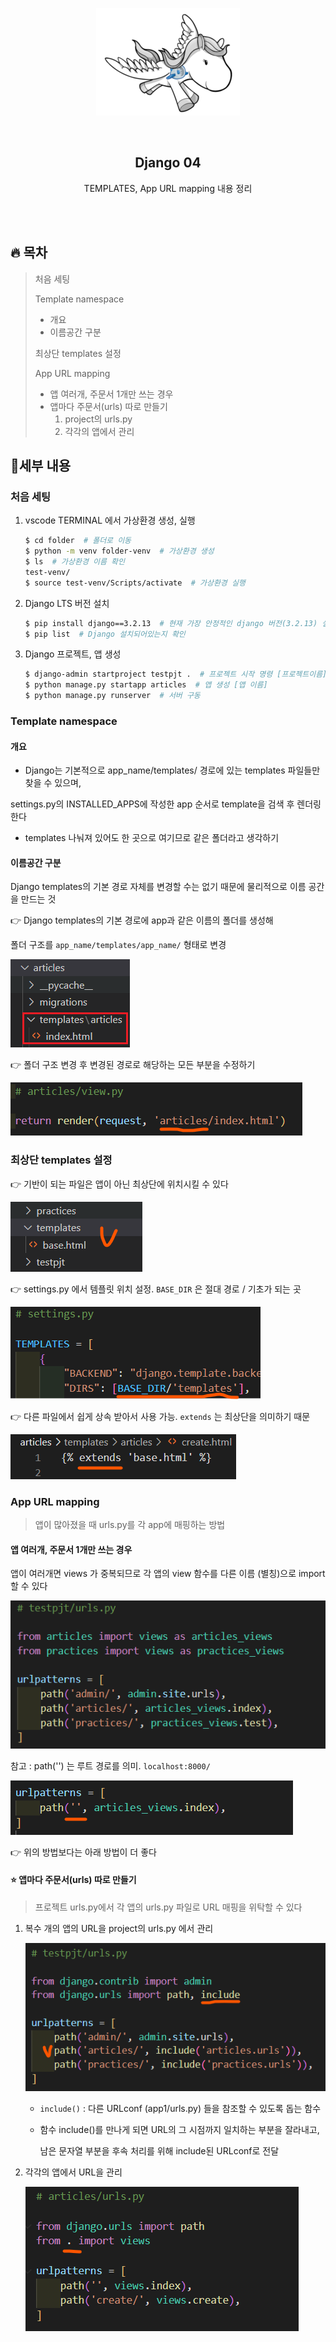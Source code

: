 <div align="center">
  <p>
    <img src="../README.assets/unicorn.png">
  </p>
  <br>
  <h2>Django 04</h2>
  <p>TEMPLATES, App URL mapping 내용 정리</p>
  <br>
  <br>
</div>







## 🔥 목차

> 처음 세팅
>
> Template namespace
>
> - 개요
> - 이름공간 구분
>
> 최상단 templates 설정
>
> App URL mapping
>
> - 앱 여러개, 주문서 1개만 쓰는 경우
> - 앱마다 주문서(urls) 따로 만들기
>   1. project의 urls.py
>   2. 각각의 앱에서 관리
>

## 🔧세부 내용

### 처음 세팅

1. vscode TERMINAL 에서 가상환경 생성, 실행

    ```bash
    $ cd folder  # 폴더로 이동
    $ python -m venv folder-venv  # 가상환경 생성
    $ ls  # 가상환경 이름 확인
    test-venv/
    $ source test-venv/Scripts/activate  # 가상환경 실행
    ```
    
2. Django LTS 버전 설치

    ```bash
    $ pip install django==3.2.13  # 현재 가장 안정적인 django 버전(3.2.13) 설치
    $ pip list  # Django 설치되어있는지 확인 
    ```

3. Django 프로젝트, 앱 생성

   ```bash
   $ django-admin startproject testpjt .  # 프로젝트 시작 명령 [프로젝트이름] [시작할경로]
   $ python manage.py startapp articles  # 앱 생성 [앱 이름]
   $ python manage.py runserver  # 서버 구동
   ```



### Template namespace

#### 개요

- Django는 기본적으로 app_name/templates/ 경로에 있는 templates 파일들만 찾을 수 있으며, 

settings.py의 INSTALLED_APPS에 작성한 app 순서로 template을 검색 후 렌더링 한다

- templates 나눠져 있어도 한 곳으로 여기므로 같은 폴더라고 생각하기

#### 이름공간 구분

Django templates의 기본 경로 자체를 변경할 수는 없기 때문에 물리적으로 이름 공간을 만드는 것

👉 Django templates의 기본 경로에 app과 같은 이름의 폴더를 생성해

폴더 구조를 `app_name/templates/app_name/` 형태로 변경

![04_1](../README.assets/04_1.png)

👉 폴더 구조 변경 후 변경된 경로로 해당하는 모든 부분을 수정하기

![04_2](../README.assets/04_2.png)



### 최상단 templates 설정

👉 기반이 되는 파일은 앱이 아닌 최상단에 위치시킬 수 있다

![04_3](../README.assets/04_3.png)

👉 settings.py 에서 템플릿 위치 설정. `BASE_DIR` 은 절대 경로 / 기초가 되는 곳

![04_4](../README.assets/04_4.png)

👉 다른 파일에서 쉽게 상속 받아서 사용 가능. `extends` 는 최상단을 의미하기 때문

![04_5](../README.assets/04_5.png)



### App URL mapping

> 앱이 많아졌을 때 urls.py를 각 app에 매핑하는 방법

#### 앱 여러개, 주문서 1개만 쓰는 경우

앱이 여러개면 views 가 중복되므로
각 앱의 view 함수를 다른 이름 (별칭)으로 import 할 수 있다

![04_6](../README.assets/04_6.png)

참고 : path('') 는 루트 경로를 의미. `localhost:8000/`

![04_7](../README.assets/04_7.png)

👉 위의 방법보다는 아래 방법이 더 좋다



#### ⭐ 앱마다 주문서(urls) 따로 만들기

> 프로젝트 urls.py에서 각 앱의 urls.py 파일로 URL 매핑을 위탁할 수 있다

1. 복수 개의 앱의 URL을 project의 urls.py 에서 관리

   ![04_8](../README.assets/04_8.png)

   - `include()` : 다른 URLconf (app1/urls.py) 들을 참조할 수 있도록 돕는 함수

   - 함수 include()를 만나게 되면 URL의 그 시점까지 일치하는 부분을 잘라내고, 

     남은 문자열 부분을 후속 처리를 위해 include된 URLconf로 전달

     

2. 각각의 앱에서 URL을 관리

   ![04_9](../README.assets/04_9.png)
